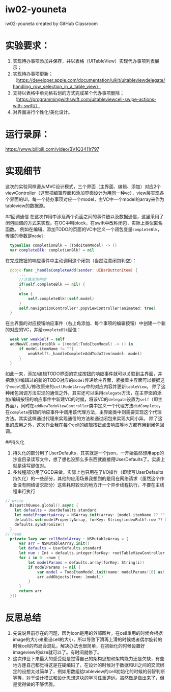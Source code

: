 # iw02-youneta
iw02-youneta created by GitHub Classroom
# 实验要求：
1. 实现待办事项添加并保存，并以表格（UITableView）实现代办事项列表展示；
2. 实现待办事项更新；（https://developer.apple.com/documentation/uikit/uitableviewdelegate/handling_row_selection_in_a_table_view）
3. 支持以表格中单元格右划的方式完成某个代办事项删除；（https://programmingwithswift.com/uitableviewcell-swipe-actions-with-swift/）
4. 对界面进行个性化/美化设计。
# 运行录屏：
https://www.bilibili.com/video/BV1Q3411r797
# 实现细节
这次的实验同样遵从MVC设计模式，三个界面（主界面、编辑、添加）对应2个viewController（这里把编辑界面和添加界面设计为用同一种vc），view层实现各个界面的UI，每一个待办事项对应一个model，主VC中一个model的array来作为tableview的数据源。

##回调通信
在这次作用中涉及两个页面之间的事件链以及数据通信，这里采用了闭包回调的方式来实现。在OC中叫block，在swift中改称闭包，实际上类似匿名函数。
例如在编辑、添加TODO的页面的VC中定义一个闭包变量`completeBlk`，传递的参数是`model`:
``` swift
  typealias completionBlk = (TodoItemModel) -> ()
  var completeBlk: completionBlk? = nil
```
在完成按钮的响应事件中主动调用这个闭包（当然注意闭包判空）：
``` swift
  @objc func _handleCompleteAdd(sender: UIBarButtonItem) {
      ...
      //注意闭包判空
      if(self.completeBlk == nil) {
      }
      else {
          self.completeBlk!(self.model)
      }
      self.navigationController?.popViewController(animated: true)
  }
```
在主界面的对应按钮响应事件（右上角添加、每个事项的编辑按钮）中创建一个新的对应的VC，并给`completeBlk`赋值：
``` swift 
  weak var weakSelf = self
  addNewVC.completeBlk = {(model:TodoItemModel) -> () in
      if model.itemName != ""{
          weakSelf?._handleCompleteAddTodoItem(model: model)
      }
  }
```
如此一来，添加/编辑TODO界面的完成按钮的响应事件就可以关联到主界面，并把添加/编辑过的新的TODO对应的`model`传递给主界面，紧接着主界面可以根据这个`model`插入/修改原来的`cellModelArray`中的对应内容并更新`tableView`。
除了这种闭包回调方法实现的通信之外，其实还可以采用`delegate`方法，在主界面的添加/编辑按钮的响应事件中新建VC的时候，将该VC的`delegate`设置为`self`（即主界面），同时在`addNewTodoViewController`类中定义一个代理方法`didComplete`，在`complete`按钮的响应事件中调用该代理方法，主界面类中则需要实现这个代理方法。其实这样通过代理来实现通信的方法和通过闭包来实现大同小异。
除了这里的应用之外，这次作业我在每个cell的编辑按钮点击响应等地方都有用到闭包回调。


##持久化
1. 持久化的部分用了UserDefaults，其实就是一个json，一开始虽然想用app的沙盒目录读写文件，想了想也没那么多东西就直接用UserDefaults了。实质上就是读写键值对。
2. 多线程部分用了GCD来做，实际上也只用在了I/O操作（即读写UserDefaults持久化）的一些部分，其他的应用场景我想到的是用在网络请求（虽然这个作业没有网络请求部分）这些耗时较长的地方开一个异步线程执行，不要在主线程串行执行
``` swift 
// write
  DispatchQueue.global().async {
    let defaults = UserDefaults.standard
    let modelPropertyArray = NSArray.init(array: [model.itemName ?? "", model.date ?? Date.now, model.check ?? false, model.itemDescription ?? ""])
    defaults.set(modelPropertyArray, forKey: String(indexPath?.row ?? 0))
    defaults.synchronize()
  }
// read
  private lazy var cellModelArray : NSMutableArray = {
      var arr = NSMutableArray.init()
      let defaults = UserDefaults.standard
      let num : Int = defaults.integer(forKey: rootTableViewController.rowsNumberKey)
      for i in 0..<num {
          let modelParams = defaults.array(forKey: String(i))
          if modelParams != nil {
              var model = TodoItemModel.init(name: modelParams![0] as! String, date: modelParams![1] as! Date, check: modelParams![2] as! Bool, description: modelParams![3] as! String)
              arr.addObjects(from: [model])
          }
      }
      return arr
  }()

```



# 反思总结
1. 先说说目前存在的问题，因为icon是用的外部图片，在cell重用的时候会根据image的大小来重设cell的大小，所以导致下滑再上滑的时候或者偶尔旋转的时候cell的布局会混乱，解决办法也很简单，在初始化的时候设置好imageview的size就可以了。有时间就修了。
2. 这次作业下来最大的感受就是觉得自己的架构思想和架构能力还是欠缺，有些地方连自己都觉得这是在硬编码了，在设计的时候对于数据和UI之间的交流绑定的设想太过简单了，例如用数组给tableview的cell初始化的时候的弱智判断等等，对于设计模式和设计思想这块的学习任重道远。虽然做是做出来了，但是觉得做的不够优雅。
